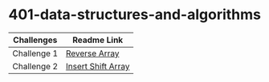# 401-data-structures-and-algorithms

Challenges | Readme Link
---  | --- 
Challenge 1 | [Reverse Array](challenges/reverseArray/reverseArr.md) 
Challenge 2 | [Insert Shift Array](challenges/array-insert-shift/array-insert-shift.md) 